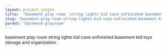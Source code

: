```yaml
---
layout: project_single
title:  "basement play room  string lights kid cave unfinished basement kid toys storage and organization"
slug: "basement-play-room-string-lights-kid-cave-unfinished-basement-kid-toys-storage-and-organization"
parent: "basement-playroom"
---
```

basement play room  string lights kid cave unfinished basement kid toys storage and organization